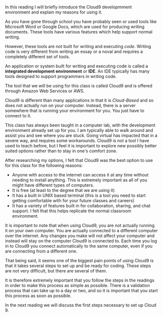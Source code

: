 
In this reading I will briefly introduce the Cloud9 developmment environment and explain my reasons for using it.

As you have gone through school you have probably seen or used tools like Microsoft Word or Google Docs, which are used for producing writing documents. These tools have various features which help support normal writing.

However, these tools are not built for writing and executing *code*. Writing code is very different from writing an essay or a noval and requires a completely different set of tools.

An application or system built for writing and executing code is called a **integrated development environment** or **IDE**. An IDE typically has many tools designed to support programmers in writing code.

The tool that we will be using for this class is called Cloud9 and is offered through Amazon Web Services or AWS.

Cloud9 is different than many applications in that it is *Cloud-Based* and so does not actually run on your computer. Instead, there is a server somewhere that is running your environment for you. You just have to connect to it. 

This class has always been taught in a computer lab, with the development environment already set up for you. I am typically able to walk around and assist you and see where you are stuck. Going virtual has impacted that in a severe way, and requires some workarounds. Cloud9 is not a tool I have used to teach before, but I feel it is important to explore new possibly better suited options rather than to stay in one's comfort zone. 

After researching my options, I felt that Cloud9 was the best option to use for this class for the following reasons:

* Anyone with access to the internet can access it at any time without needing to install anything. This is extremely important as all of you might have different types of computers.
* It is free (at least to the degree that we are using it)
* It has a built in UNIX based terminal (this is a tool you need to start getting comfortable with for your future classes and careers)
* It has a variety of features built in for collaboration, sharing, and chat support. I felt that this helps replicate the normal classroom environment.

It is important to note that when using Cloud9, you are not actually running it on your own computer. You are actually connected to a different computer over the internet. Any changes you make will not affect your computer and instead will stay on the computer Cloud9 is connected to. Each time you log in to Cloud9 you connect automatically to the same computer, even if you are connecting from a different one.

That being said, it seems one of the biggest pain points of using Cloud9 is that it takes several steps to set up and be ready for coding. These steps are not very difficult, but there are several of them.

It is therefore extremely important that you follow the steps in the readings in order to make this process as simple as possible. There is a validation process that can take up to a day or two, and so it is important that you start this process as soon as possible.

In the next reading we will discuss the first steps necessary to set up Cloud 9.
